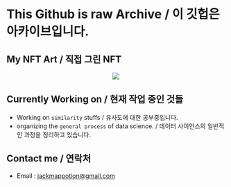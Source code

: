 # This Github is raw Archive / 이 깃헙은 아카이브입니다.

## My NFT Art / 직접 그린 NFT

<p align="center">
  <img src="https://i.seadn.io/gcs/files/ac0e5a62da6365909c2f5e40ed048a8c.png" />
</p>

## Currently Working on / 현재 작업 중인 것들

- Working on `similarity` stuffs / 유사도에 대한 공부중입니다.
- organizing the `general process` of data science. / 데이터 사이언스의 일반적인 과정을 정리하고 있습니다.

## Contact me / 연락처

- Email : <jackmappotion@gmail.com>
